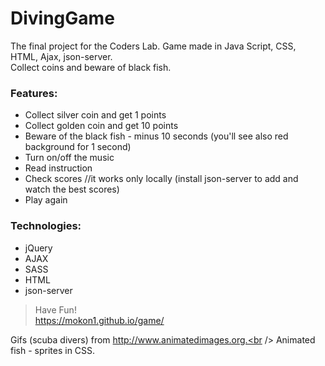 # DivingGame

The final project for the Coders Lab. Game made in Java Script, CSS, HTML, Ajax, json-server.<br />
Collect coins and beware of black fish.

### Features:
- Collect silver coin and get 1 points
- Collect golden coin and get 10 points
- Beware of the black fish - minus 10 seconds (you'll see also red background for 1 second)
- Turn on/off the music
- Read instruction
- Check scores //it works only locally (install json-server to add and watch the best scores)
- Play again

### Technologies:
* jQuery
* AJAX
* SASS
* HTML
* json-server

> Have Fun!<br />
> https://mokon1.github.io/game/

Gifs (scuba divers) from http://www.animatedimages.org.<br />
Animated fish - sprites in CSS.